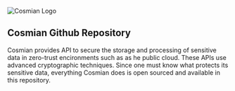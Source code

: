 ![Cosmian Logo](https://cosmian.com/wp-content/uploads/2022/10/Logo-2.svg)
## Cosmian Github Repository

Cosmian provides API to secure the storage and processing of sensitive data in zero-trust encironments such as as he public cloud. These APIs use advanced cryptographic techniques. Since one must know what protects its sensitive data, everything Cosmian does is open sourced and available in this repository.




